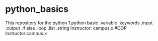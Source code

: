 # python_basics
This repository for the python
1.python basic 
.variable
.keywords 
.input 
.output
.if else
.loop
.list 
.string
Instructor: campus.x 
#OOP 
Instructor:campus.x

